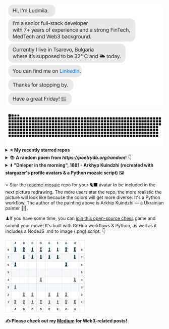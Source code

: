 [![](https://raw.githubusercontent.com/milaabl/milaabl/main/chat.svg)](https://www.linkedin.com/in/ludmila-a-dev/)

<!-- https://github.com/milaabl/milaabl/assets/86361434/c35b0e6f-acf0-435e-920d-b90faa4788ad -->

<img alt="Snake eating my contributions for breakfast🧉" src="https://raw.githubusercontent.com/milaabl/milaabl-readme/preview/github-contribution-grid-snake.svg" />

<details>
<summary>
  <strong>⭐ My recently starred repos </strong>
</summary>
  
<!-- Starred repos start -->
| Name | Url | Stars | Description |
| --- | --- |  --- |  --- |
| EnsoFinance/temper|https://github.com/EnsoFinance/temper|339|Temper your expectations - Ethereum Transaction Simulator |
| the-coder-o/a-bd.me|https://github.com/the-coder-o/a-bd.me|8|My personal website made with Next.js 14 (App Router). Features blog posts, gear list, dark theme and more. Tailwind CSS,  Radix, Framer Motion, and Vercel.|
| Xunzhuo/Xunzhuo|https://github.com/Xunzhuo/Xunzhuo|35|About me|
| zcaceres/interview-prep|https://github.com/zcaceres/interview-prep|1|algos, data structures etc.|
| zcaceres/snoop|https://github.com/zcaceres/snoop|3|Like grep or ack... for the DOM|
| zcaceres/zcaceres|https://github.com/zcaceres/zcaceres|2|Super secret Github profile README thing|
| zcaceres/dotfiles|https://github.com/zcaceres/dotfiles|2|System setup w/dotfiles, tools, and apps automated with Ansible. Forever a WIP.|
| glitch-txs/walletconnect-cafe|https://github.com/glitch-txs/walletconnect-cafe|2|Ethereum-provider implementation with Cafe (global state manager)|
| glitch-txs/metamask-csp-firefox|https://github.com/glitch-txs/metamask-csp-firefox|4|MetaMask is blocked by Firefox when using CSP|
| glitch-txs/next-auth|https://github.com/glitch-txs/next-auth|1|Authentication for the Web.|
| michaelsbradleyjr/nim-notcurses|https://github.com/michaelsbradleyjr/nim-notcurses|29|Nim wrapper for Notcurses: blingful TUIs and character graphics|
| arianXdev/hardhat-jest|https://github.com/arianXdev/hardhat-jest|9|A Hardhat plugin that allows you to use Jest easily!|
| przemek890/Gender_prediction|https://github.com/przemek890/Gender_prediction|4|An application that utilizes camera input to predict a person's gender using a convolutional layer in PyTorch.|
| pieralukasz/pixel-recruitment-task|https://github.com/pieralukasz/pixel-recruitment-task|1|Zadanie rekrutacyjne Pixel Technology|
| SaraRasoulian/oop-solid-patterns|https://github.com/SaraRasoulian/oop-solid-patterns|15|💎  An educational repository for OOP, SOLID and Design Patterns|
| BogdanMFometescu/resume-builder|https://github.com/BogdanMFometescu/resume-builder|12|Django-based web application that allows users to create, update, and export professional resumes.|
| 0xMimir/Advance-CNN-LSTM-Model-for-Cryptocurrency-Forecasting|https://github.com/0xMimir/Advance-CNN-LSTM-Model-for-Cryptocurrency-Forecasting|8|CNN LSTM model used for predicting cryptocurrencies|
| b-hristov/b-hristov|https://github.com/b-hristov/b-hristov|1||
| CloverGit/CloverGit|https://github.com/CloverGit/CloverGit|7||
| TatevKaren/TatevKaren-data-science-portfolio|https://github.com/TatevKaren/TatevKaren-data-science-portfolio|58|Data Science Portfolio of Tatev Karen Aslanyan including Case Studies and Research Projects that I have completed that solve business problems or introduce new products. Case Study papers, codes, and additional resources are all included.|
| PiotrRut/elonmusk-twitter-notifier|https://github.com/PiotrRut/elonmusk-twitter-notifier|62|AI driven e-mail notifier for tweets mentioning stock from Elon Musk 📈|
| Vendicated/Vencord|https://github.com/Vendicated/Vencord|7920|The cutest Discord client mod|
| yeoman/yo|https://github.com/yeoman/yo|3816|CLI tool for running Yeoman generators|
| matter-labs/zksync-era|https://github.com/matter-labs/zksync-era|3077|zkSync era|
| 0age/create2crunch|https://github.com/0age/create2crunch|454|A Rust program for finding salts that create gas-efficient Ethereum addresses via CREATE2.|
| joshstevens19/ethereum-multicall|https://github.com/joshstevens19/ethereum-multicall|349|Ability to call many ethereum constant function calls in 1 JSONRPC request|
| threshold-network/token-dashboard|https://github.com/threshold-network/token-dashboard|22||
| LimeChain/mongoose-immutable-plugin|https://github.com/LimeChain/mongoose-immutable-plugin|2|Mongoose plugin guarding fields from modifications|
| ankitects/anki|https://github.com/ankitects/anki|17872|Anki's shared backend and web components, and the Qt frontend|
| lightningnetwork/lnd|https://github.com/lightningnetwork/lnd|7568|Lightning Network Daemon ⚡️|

<!-- Starred repos end -->

</details>

<details>
  <summary>📚 <strong>A random poem from <em>https://poetrydb.org/random</em>!</strong> 👇 </summary>

<!-- Start poem -->
# 💮 Satire I. to Mr Fortescue. by *Alexander Pope*

<p>
    SATIRES AND EPISTLES OF HORACE IMITATED.<br/><br/>_P_. There are (I scarce can think it, but am told)<br/>There are, to whom my satire seems too bold:<br/>Scarce to wise Peter complaisant enough,<br/>And something said of Chartres much too rough.<br/>The lines are weak, another's pleased to say,<br/>Lord Fanny spins a thousand such a day.<br/>Timorous by nature, of the rich in awe,<br/>I come to counsel learnèd in the law:<br/>'You'll give me, like a friend both sage and free,<br/>Advice; and (as you use) without a fee.'<br/><br/>_F_. I'd write no more.<br/><br/>_P_.              Not write? but then I think,<br/>And for my soul I cannot sleep a wink.<br/>I nod in company, I wake at night,<br/>Fools rush into my head, and so I write.<br/><br/>_F_. You could not do a worse thing for your life.<br/>Why, if the nights seem tedious--take a wife:<br/>Or rather truly, if your point be rest,<br/>Lettuce and cowslip-wine; _probatum est_.<br/>But talk with Celsus, Celsus will advise<br/>Hartshorn, or something that shall close your eyes.<br/>Or, if you needs must write, write Caesar's praise,<br/>You'll gain at least a knighthood, or the bays.<br/><br/>_P_. What! like Sir Richard, rumbling, rough, and fierce,<br/>With arms, and George, and Brunswick crowd the verse,<br/>Rend with tremendous sound your ears asunder,<br/>With gun, drum, trumpet, blunderbuss, and thunder?<br/>Or, nobly wild, with Budgell's fire and force,<br/>Paint angels trembling round his falling horse?<br/><br/>_F_. Then all your Muse's softer art display,<br/>Let Carolina smooth the tuneful lay,<br/>Lull with Amelia's liquid name the Nine,<br/>And sweetly flow through all the royal line.<br/><br/>_P_. Alas! few verses touch their nicer ear;<br/>They scarce can bear their Laureate twice a-year;<br/>And justly Caesar scorns the poet's lays,<br/>It is to history he trusts for praise.<br/><br/>_F_. Better be Cibber, I'll maintain it still,<br/>Than ridicule all taste, blaspheme quadrille,<br/>Abuse the city's best good men in metre,<br/>And laugh at peers that put their trust in Peter.<br/>Even those you touch not, hate you.<br/><br/>_P_.                What should ail them?<br/><br/>_F_. A hundred smart in Timon and in Balaam:<br/>The fewer still you name, you wound the more;<br/>Bond is but one, but Harpax is a score.<br/><br/>_P_. Each mortal has his pleasure: none deny<br/>Scarsdale his bottle, Darty his ham-pie;<br/>Ridotta sips and dances, till she see<br/>The doubling lustres dance as fast as she;<br/>F---- loves the Senate, Hockley-hole his brother,<br/>Like in all else, as one egg to another.<br/>I love to pour out all myself, as plain<br/>As downright Shippen, or as old Montaigne:<br/>In them, as certain to be loved as seen,<br/>The soul stood forth, nor kept a thought within;<br/>In me what spots (for spots I have) appear,<br/>Will prove at least the medium must be clear.<br/>In this impartial glass, my Muse intends<br/>Fair to expose myself, my foes, my friends;<br/>Publish the present age; but, where my text<br/>Is vice too high, reserve it for the next:<br/>My foes shall wish my life a longer date,<br/>And every friend the less lament my fate,<br/>My head and heart thus flowing through my quill,<br/>Verse-man or prose-man, term me which you will,<br/>Papist or Protestant, or both between,<br/>Like good Erasmus, in an honest mean,<br/>In moderation placing all my glory,<br/>While Tories call me Whig, and Whigs a Tory.<br/><br/>Satire's my weapon, but I'm too discreet<br/>To run a-muck, and tilt at all I meet;<br/>I only wear it in a land of hectors,<br/>Thieves, supercargoes, sharpers, and directors.<br/>Save but our army! and let Jove incrust<br/>Swords, pikes, and guns, with everlasting rust!<br/>Peace is my dear delight--not Fleury's more:<br/>But touch me, and no minister so sore.<br/>Whoe'er offends, at some unlucky time<br/>Slides into verse, and hitches in a rhyme,<br/>Sacred to ridicule his whole life long,<br/>And the sad burthen of some merry song.<br/><br/>Slander or poison dread from Delia's rage,<br/>Hard words or hanging, if your judge be Page.<br/>From furious Sappho scarce a milder fate,<br/>Pox'd by her love, or libell'd by her hate.<br/>Its proper power to hurt, each creature feels;<br/>Bulls aim their horns, and asses lift their heels;<br/>'Tis a bear's talent not to kick, but hug;<br/>And no man wonders he's not stung by pug.<br/>So drink with Walters, or with Chartres eat,<br/>They'll never poison you, they'll only cheat.<br/><br/>Then, learnèd sir! (to cut the matter short)<br/>Whate'er my fate, or well or ill at court,<br/>Whether old age, with faint but cheerful ray,<br/>Attends to gild the evening of my day,<br/>Or death's black wing already be display'd,<br/>To wrap me in the universal shade;<br/>Whether the darken'd room to muse invite,<br/>Or whiten'd wall provoke the skewer to write:<br/>In durance, exile, Bedlam, or the Mint,<br/>Like Lee or Budgell, I will rhyme and print.<br/><br/>_F_. Alas, young man! your days can ne'er be long,<br/>In flower of age you perish for a song!<br/>Plums and directors, Shylock and his wife,<br/>Will club their testers, now, to take your life!<br/><br/>_P_. What? arm'd for Virtue, when I point the pen,<br/>Brand the bold front of shameless guilty men;<br/>Dash the proud gamester in his gilded car;<br/>Bare the mean heart that lurks beneath a star;<br/>Can there be wanting to defend her cause,<br/>Lights of the Church, or guardians of the laws?<br/>Could pension'd Boileau lash, in honest strain,<br/>Flatterers and bigots even in Louis' reign?<br/>Could Laureate Dryden pimp and friar engage,<br/>Yet neither Charles nor James be in a rage?<br/>And I not strip the gilding off a knave,<br/>Unplaced, unpension'd, no man's heir, or slave?<br/>I will, or perish in the generous cause:<br/>Hear this, and tremble! you who 'scape the laws.<br/>Yes, while I live, no rich or noble knave<br/>Shall walk the world, in credit, to his grave.<br/>TO VIRTUE ONLY, AND HER FRIENDS, A FRIEND,<br/>The world beside may murmur, or commend.<br/>Know, all the distant din that world can keep,<br/>Rolls o'er my grotto, and but soothes my sleep.<br/>There, my retreat the best companions grace,<br/>Chiefs out of war, and statesmen out of place.<br/>There St John mingles with my friendly bowl<br/>The feast of reason and the flow of soul:<br/>And he, whose lightning pierced th' Iberian lines,<br/>Now forms my quincunx, and now ranks my vines,<br/>Or tames the genius of the stubborn plain,<br/>Almost as quickly as he conquer'd Spain.<br/><br/>Envy must own, I live among the great,<br/>No pimp of pleasure, and no spy of state,<br/>With eyes that pry not, tongue that ne'er repeats,<br/>Fond to spread friendships, but to cover heats;<br/>To help who want, to forward who excel;--<br/>This, all who know me, know; who love me, tell;<br/>And who unknown defame me, let them be<br/>Scribblers or peers, alike are mob to me.<br/>This is my plea, on this I rest my cause--<br/>What saith my counsel, learnèd in the laws?<br/><br/>_F_. Your plea is good; but still, I say, beware!<br/>Laws are explain'd by men--so have a care!<br/>It stands on record, that in Richard's times<br/>A man was hang'd for very honest rhymes.<br/>Consult the statute: _quart_. I think, it is,<br/>_Edwardi Sext_. or _prim, et quint. Eliz_.<br/>See 'Libels, Satires'--here you have it--read.<br/><br/>_P_. Libels and satires! lawless things indeed!<br/>But grave epistles, bringing vice to light,<br/>Such as a king might read, a bishop write,<br/>Such as Sir Robert would approve--<br/><br/>_F_.                           Indeed?<br/>The case is alter'd--you may then proceed;<br/>In such a cause the plaintiff will be hiss'd,<br/>My lords the judges laugh, and you're dismiss'd.
</p>

***
<!-- End poem -->
</details>

<details>
<summary>
  ⬇️ <strong>"Dnieper in the morning", 1881 - Arkhyp Kuindzhi (recreated with stargazer's profile avatars & a Python mozaic script)</strong> 🖼️
</summary>

<img width="49%" src="https://raw.githubusercontent.com/milaabl/readme-mosaic/main/data/input.jpg" alt="Original picture"/>
<img width="49%" src="https://raw.githubusercontent.com/milaabl/readme-mosaic/main/data/output.jpg" alt="Output picture"/>
<img width="70%" src="https://raw.githubusercontent.com/milaabl/readme-mosaic/main/data/output.gif" alt="Output GIF"/>
</details>

⭐ Star the [readme-mosaic](https://github.com/milaabl/readme-mosaic) repo for your 🐈‍⬛ avatar to be included in the next picture redrawing. The more users star the repo, the more realistic the picture will look like because the colors will get more diverse. It's a Python workflow. The author of the painting above is Arkhip Kuindzhi — a Ukrainian painter 💙💛.

♟️If you have some time, you can [join this open-source chess](https://github.com/milaabl/readme-chess) game and submit your move! It's built with GitHub workflows & Python, as well as it includes a NodeJS .md to image (.png) script. 👇

<a href="https://github.com/milaabl/readme-chess/blob/master/README.md"><img src="https://raw.githubusercontent.com/milaabl/readme-chess/master/chess.png" alt="README chess dynamic game preview" width="50%" /></a>

<strong>✍️ Please check out my <a href="https://medium.com/@milaabl2405">Medium</a> for Web3-related posts!</strong>

